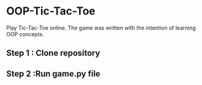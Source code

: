 # OOP-Tic-Tac-Toe
Play Tic-Tac-Toe online. The game was written with the intention of learning OOP concepts.

## Step 1 : Clone repository
## Step 2 :Run game.py file
